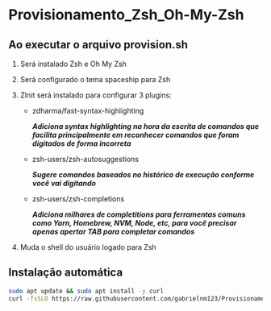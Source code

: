 # Provisionamento_Zsh_Oh-My-Zsh

## Ao executar o arquivo provision.sh

1. Será instalado Zsh e Oh My Zsh
1. Será configurado o tema spaceship para Zsh
1. ZInit será instalado para configurar 3 plugins:

   * zdharma/fast-syntax-highlighting

      ***Adiciona syntax highlighting na hora da escrita de comandos que facilita principalmente em reconhecer comandos que foram digitados de forma incorreta***

   * zsh-users/zsh-autosuggestions

      ***Sugere comandos baseados no histórico de execução conforme você vai digitando***

   * zsh-users/zsh-completions

      ***Adiciona milhares de completitions para ferramentas comuns como Yarn, Homebrew, NVM, Node, etc, para você precisar apenas apertar TAB para completar comandos***

1. Muda o shell do usuário logado para Zsh

## Instalação automática

``` bash
sudo apt update && sudo apt install -y curl
curl -fsSLO https://raw.githubusercontent.com/gabrielnm123/Provisionamento_Zsh_Oh-My-Zsh/main/provision.sh?token=GHSAT0AAAAAACBM66WWFQGRIGK5DYC2XGLUZBZHRKA && bash provision.sh
```
